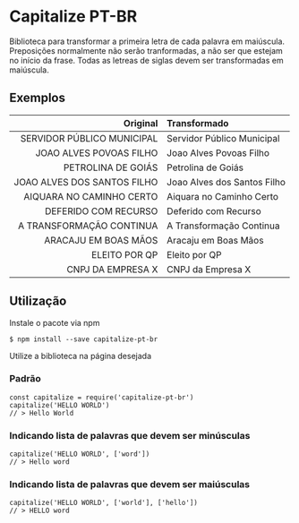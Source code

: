 # Capitalize PT-BR

Biblioteca para transformar a primeira letra de cada palavra em maiúscula. Preposições normalmente não serão tranformadas, a não ser que estejam no início da frase. Todas as letreas de siglas devem ser transformadas em maiúscula.

## Exemplos

| Original | Transformado |
|---------:|:-------------|
| SERVIDOR PÚBLICO MUNICIPAL | Servidor Público Municipal |
| JOAO ALVES POVOAS FILHO | Joao Alves Povoas Filho |
| PETROLINA DE GOIÁS | Petrolina de Goiás |
| JOAO ALVES DOS SANTOS FILHO | Joao Alves dos Santos Filho |
| AIQUARA NO CAMINHO CERTO | Aiquara no Caminho Certo |
| DEFERIDO COM RECURSO | Deferido com Recurso |
| A TRANSFORMAÇÃO CONTINUA | A Transformação Continua |
| ARACAJU EM BOAS MÃOS | Aracaju em Boas Mãos |
| ELEITO POR QP | Eleito por QP |
| CNPJ DA EMPRESA X | CNPJ da Empresa X |

## Utilização

Instale o pacote via npm

`$ npm install --save capitalize-pt-br`

Utilize a biblioteca na página desejada

### Padrão

```
const capitalize = require('capitalize-pt-br')
capitalize('HELLO WORLD')
// > Hello World
```

### Indicando lista de palavras que devem ser minúsculas

```
capitalize('HELLO WORLD', ['word'])
// > Hello word
```

### Indicando lista de palavras que devem ser maiúsculas

```
capitalize('HELLO WORLD', ['world'], ['hello'])
// > HELLO word
```
